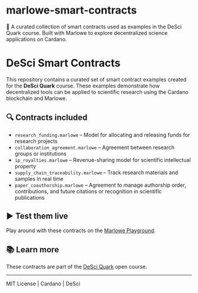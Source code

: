 # marlowe-smart-contracts
📜 A curated collection of smart contracts used as examples in the DeSci Quark course. Built with Marlowe to explore decentralized science applications on Cardano.

# DeSci Smart Contracts

This repository contains a curated set of smart contract examples created for the **DeSci Quark** course. These examples demonstrate how decentralized tools can be applied to scientific research using the Cardano blockchain and Marlowe.

## 🔍 Contracts included

- `research_funding.marlowe` – Model for allocating and releasing funds for research projects  
- `collaboration_agreement.marlowe` – Agreement between research groups or institutions  
- `ip_royalties.marlowe` – Revenue-sharing model for scientific intellectual property  
- `supply_chain_traceability.marlowe` – Track research materials and samples in real time  
- `paper_coauthorship.marlowe` – Agreement to manage authorship order, contributions, and future citations or recognition in scientific publications

## ▶️ Test them live

Play around with these contracts on the [Marlowe Playground](https://marlowe.iohk.io/).

## 📚 Learn more

These contracts are part of the [DeSci Quark](https://www.desciquark.com/en) open course.

---

MIT License | Cardano | DeSci
